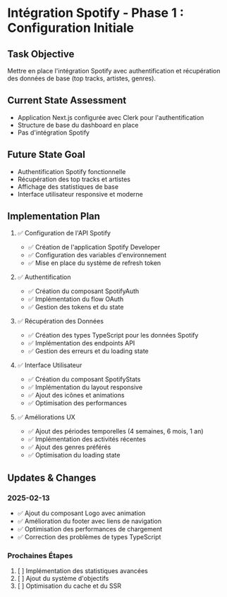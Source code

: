 # Intégration Spotify - Phase 1 : Configuration Initiale

## Task Objective

Mettre en place l'intégration Spotify avec authentification et récupération des données de base (top tracks, artistes, genres).

## Current State Assessment

- Application Next.js configurée avec Clerk pour l'authentification
- Structure de base du dashboard en place
- Pas d'intégration Spotify

## Future State Goal

- Authentification Spotify fonctionnelle
- Récupération des top tracks et artistes
- Affichage des statistiques de base
- Interface utilisateur responsive et moderne

## Implementation Plan

1. ✅ Configuration de l'API Spotify

   - ✅ Création de l'application Spotify Developer
   - ✅ Configuration des variables d'environnement
   - ✅ Mise en place du système de refresh token

2. ✅ Authentification

   - ✅ Création du composant SpotifyAuth
   - ✅ Implémentation du flow OAuth
   - ✅ Gestion des tokens et du state

3. ✅ Récupération des Données

   - ✅ Création des types TypeScript pour les données Spotify
   - ✅ Implémentation des endpoints API
   - ✅ Gestion des erreurs et du loading state

4. ✅ Interface Utilisateur

   - ✅ Création du composant SpotifyStats
   - ✅ Implémentation du layout responsive
   - ✅ Ajout des icônes et animations
   - ✅ Optimisation des performances

5. ✅ Améliorations UX
   - ✅ Ajout des périodes temporelles (4 semaines, 6 mois, 1 an)
   - ✅ Implémentation des activités récentes
   - ✅ Ajout des genres préférés
   - ✅ Optimisation du loading state

## Updates & Changes

### 2025-02-13

- ✅ Ajout du composant Logo avec animation
- ✅ Amélioration du footer avec liens de navigation
- ✅ Optimisation des performances de chargement
- ✅ Correction des problèmes de types TypeScript

### Prochaines Étapes

1. [ ] Implémentation des statistiques avancées
2. [ ] Ajout du système d'objectifs
3. [ ] Optimisation du cache et du SSR
